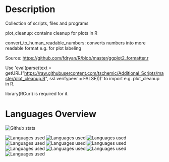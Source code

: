 # Description
Collection of scripts, files and programs

plot_cleanup: contains cleanup for plots in R

convert_to_human_readable_numbers: converts numbers into more readable format e.g. for plot labeling

Source: https://github.com/fdryan/R/blob/master/ggplot2_formatter.r

Use 'eval(parse(text = getURL("https://raw.githubusercontent.com/tschemic/Additional_Scripts/master/plot_cleanup.R", ssl.verifypeer = FALSE)))' to import e.g. plot_cleanup in R.

library(RCurl) is required for it.

# Languages Overview

![Github stats](https://github-readme-stats.vercel.app/api?username=tschemic&hide=issues,contribs&show_icons=true)


![Languages used](https://github-readme-stats.vercel.app/api/top-langs/?username=tschemic&theme=dark)
![Languages used](https://github-readme-stats.vercel.app/api/top-langs/?username=tschemic&theme=radical)
![Languages used](https://github-readme-stats.vercel.app/api/top-langs/?username=tschemic&theme=merko)
![Languages used](https://github-readme-stats.vercel.app/api/top-langs/?username=tschemic&theme=gruvbox)
![Languages used](https://github-readme-stats.vercel.app/api/top-langs/?username=tschemic&theme=tokyonight)
![Languages used](https://github-readme-stats.vercel.app/api/top-langs/?username=tschemic&theme=onedark)
![Languages used](https://github-readme-stats.vercel.app/api/top-langs/?username=tschemic&theme=cobalt)
![Languages used](https://github-readme-stats.vercel.app/api/top-langs/?username=tschemic&theme=synthwave)
![Languages used](https://github-readme-stats.vercel.app/api/top-langs/?username=tschemic&theme=highcontrast)
![Languages used](https://github-readme-stats.vercel.app/api/top-langs/?username=tschemic&theme=dracula)
